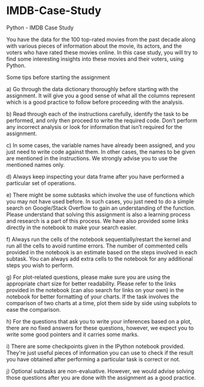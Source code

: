 # IMDB-Case-Study
Python - IMDB Case Study

You have the data for the 100 top-rated movies from the past decade along with various pieces of information about the movie, its actors, and the voters who have rated these movies online. 
In this case study, you will try to find some interesting insights into these movies and their voters, using Python.

Some tips before starting the assignment

a) Go through the data dictionary thoroughly before starting with the assignment. It will give you a good sense of what all the columns represent which is a good practice to follow before proceeding with the analysis.

b) Read through each of the instructions carefully, identify the task to be performed, and only then proceed to write the required code. Don’t perform any incorrect analysis or look for information that isn’t required for the assignment.

c) In some cases, the variable names have already been assigned, and you just need to write code against them. In other cases, the names to be given are mentioned in the instructions. We strongly advise you to use the mentioned names only.

d) Always keep inspecting your data frame after you have performed a particular set of operations.

e) There might be some subtasks which involve the use of functions which you may not have used before.  In such cases, you just need to do a simple search on Google/Stack Overflow to gain an understanding of the function. Please understand that solving this assignment is also a learning process and research is a part of this process. We have also provided some links directly in the notebook to make your search easier.

f) Always run the cells of the notebook sequentially/restart the kernel and run all the cells to avoid runtime errors. The number of commented cells provided in the notebook is an estimate based on the steps involved in each subtask. You can always add extra cells to the notebook for any additional steps you wish to perform.

g) For plot-related questions, please make sure you are using the appropriate chart size for better readability. Please refer to the links provided in the notebook (can also search for links on your own) in the notebook for better formatting of your charts. If the task involves the comparison of two charts at a time, plot them side by side using subplots to ease the comparison.

h) For the questions that ask you to write your inferences based on a plot, there are no fixed answers for these questions, however, we expect you to write some good pointers and it carries some marks.

i) There are some checkpoints given in the IPython notebook provided. They're just useful pieces of information you can use to check if the result you have obtained after performing a particular task is correct or not.

j) Optional subtasks are non-evaluative. However, we would advise solving those questions after you are done with the assignment as a good practice.
